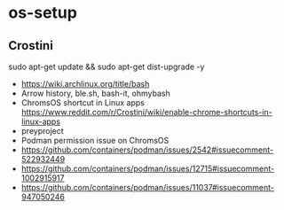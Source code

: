 # os-setup

## Crostini
sudo apt-get update && sudo apt-get dist-upgrade -y


- https://wiki.archlinux.org/title/bash
-  Arrow history, ble.sh, bash-it, ohmybash
- ChromsOS shortcut in Linux apps https://www.reddit.com/r/Crostini/wiki/enable-chrome-shortcuts-in-linux-apps
- preyproject
- Podman permission issue on ChromsOS
- https://github.com/containers/podman/issues/2542#issuecomment-522932449
- https://github.com/containers/podman/issues/12715#issuecomment-1002915917
- https://github.com/containers/podman/issues/11037#issuecomment-947050246
